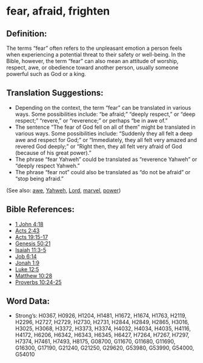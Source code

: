 # fear, afraid, frighten

## Definition:

The terms “fear” often refers to the unpleasant emotion a person feels when experiencing a potential threat to their safety or well-being. In the Bible, however, the term “fear” can also mean an attitude of worship, respect, awe, or obedience toward another person, usually someone powerful such as God or a king.

## Translation Suggestions:

* Depending on the context, the term “fear” can be translated in various ways. Some possibilities include: “be afraid;” “deeply respect,” or “deep respect;” “revere,” or “reverence;” or perhaps “be in awe of.”
* The sentence “The fear of God fell on all of them” might be translated in various ways. Some possibilities include: “Suddenly they all felt a deep awe and respect for God;” or “Immediately, they all felt very amazed and revered God deeply;” or “Right then, they all felt very afraid of God (because of his great power).”
* The phrase “fear Yahweh” could be translated as “reverence Yahweh” or “deeply respect Yahweh.”
* The phrase “fear not” could also be translated as “do not be afraid” or “stop being afraid.”

(See also: [awe](../other/awe.md), [Yahweh](../kt/yahweh.md), [Lord](../kt/lord.md), [marvel](../other/amazed.md), [power](../kt/power.md))

## Bible References:

* [1 John 4:18](rc://en/tn/help/1jn/04/18)
* [Acts 2:43](rc://en/tn/help/act/02/43)
* [Acts 19:15-17](rc://en/tn/help/act/19/15)
* [Genesis 50:21](rc://en/tn/help/gen/50/21)
* [Isaiah 11:3-5](rc://en/tn/help/isa/11/03)
* [Job 6:14](rc://en/tn/help/job/06/14)
* [Jonah 1:9](rc://en/tn/help/jon/01/09)
* [Luke 12:5](rc://en/tn/help/luk/12/05)
* [Matthew 10:28](rc://en/tn/help/mat/10/28)
* [Proverbs 10:24-25](rc://en/tn/help/pro/10/24)

## Word Data:

* Strong’s: H0367, H0926, H1204, H1481, H1672, H1674, H1763, H2119, H2296, H2727, H2729, H2730, H2731, H2844, H2849, H2865, H3016, H3025, H3068, H3372, H3373, H3374, H4032, H4034, H4035, H4116, H4172, H6206, H6342, H6343, H6345, H6427, H7264, H7267, H7297, H7374, H7461, H7493, H8175, G08700, G11670, G11680, G11690, G16300, G17190, G21240, G21250, G29620, G53980, G53990, G54000, G54010
